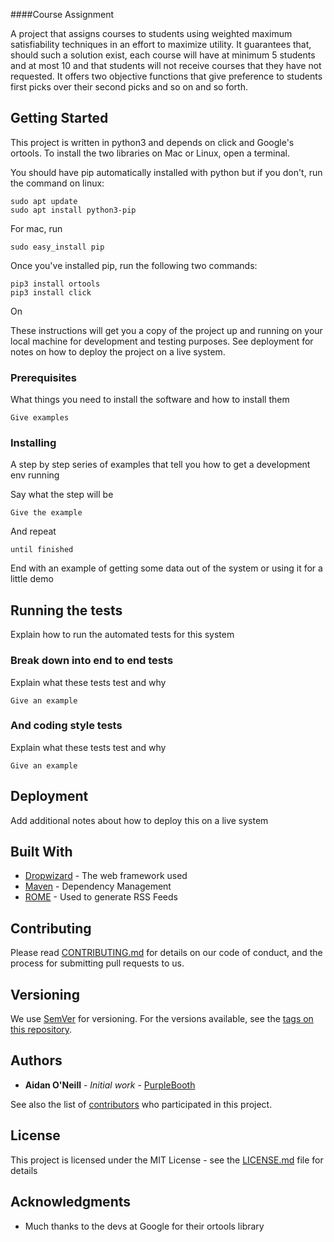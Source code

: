 ####Course Assignment

A project that assigns courses to students using weighted maximum satisfiability techniques in an effort to maximize utility.  It guarantees that, should such a solution exist, each course will have at minimum 5 students and at most 10 and that students will not receive courses that they have not requested.  It offers two objective functions that give preference to students first picks over their second picks and so on and so forth.  

## Getting Started

This project is written in python3 and depends on click and Google's ortools.  To install the two libraries on Mac or Linux, open a terminal.  

You should have pip automatically installed with python but if you don't, run the command on linux:

```
sudo apt update
sudo apt install python3-pip
```
For mac, run 
```
sudo easy_install pip
```
Once you've installed pip, run the following two commands:
```
pip3 install ortools
pip3 install click
```
On 

These instructions will get you a copy of the project up and running on your local machine for development and testing purposes. See deployment for notes on how to deploy the project on a live system.

### Prerequisites

What things you need to install the software and how to install them

```
Give examples
```

### Installing

A step by step series of examples that tell you how to get a development env running

Say what the step will be

```
Give the example
```

And repeat

```
until finished
```

End with an example of getting some data out of the system or using it for a little demo

## Running the tests

Explain how to run the automated tests for this system

### Break down into end to end tests

Explain what these tests test and why

```
Give an example
```

### And coding style tests

Explain what these tests test and why

```
Give an example
```

## Deployment

Add additional notes about how to deploy this on a live system

## Built With

* [Dropwizard](http://www.dropwizard.io/1.0.2/docs/) - The web framework used
* [Maven](https://maven.apache.org/) - Dependency Management
* [ROME](https://rometools.github.io/rome/) - Used to generate RSS Feeds

## Contributing

Please read [CONTRIBUTING.md](https://gist.github.com/PurpleBooth/b24679402957c63ec426) for details on our code of conduct, and the process for submitting pull requests to us.

## Versioning

We use [SemVer](http://semver.org/) for versioning. For the versions available, see the [tags on this repository](https://github.com/your/project/tags). 

## Authors

* **Aidan O'Neill** - *Initial work* - [PurpleBooth](https://github.com/PurpleBooth)

See also the list of [contributors](https://github.com/your/project/contributors) who participated in this project.

## License

This project is licensed under the MIT License - see the [LICENSE.md](LICENSE.md) file for details

## Acknowledgments

* Much thanks to the devs at Google for their ortools library

